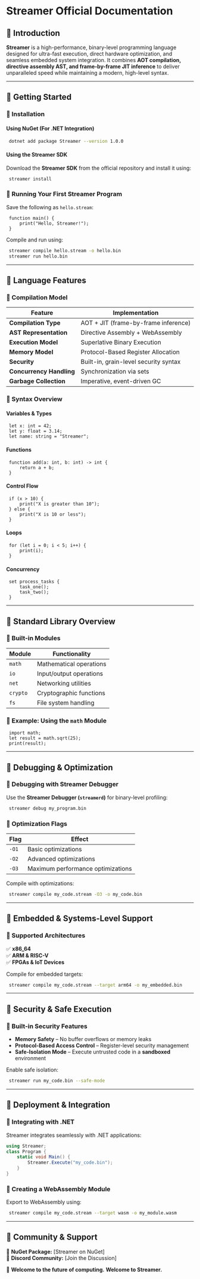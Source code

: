 # **Streamer Official Documentation**

## **📌 Introduction**
**Streamer** is a high-performance, binary-level programming language designed for ultra-fast execution, direct hardware optimization, and seamless embedded system integration. It combines **AOT compilation, directive assembly AST, and frame-by-frame JIT inference** to deliver unparalleled speed while maintaining a modern, high-level syntax.

---

## **🚀 Getting Started**
### **🔹 Installation**
#### **Using NuGet (For .NET Integration)**
```sh
 dotnet add package Streamer --version 1.0.0
```

#### **Using the Streamer SDK**
Download the **Streamer SDK** from the official repository and install it using:
```sh
 streamer install
```

### **🔹 Running Your First Streamer Program**
Save the following as `hello.stream`:
```streamer
 function main() {
     print("Hello, Streamer!");
 }
```
Compile and run using:
```sh
 streamer compile hello.stream -o hello.bin
 streamer run hello.bin
```

---

## **📌 Language Features**
### **🔹 Compilation Model**
| **Feature** | **Implementation** |
|------------|--------------------|
| **Compilation Type** | AOT + JIT (frame-by-frame inference) |
| **AST Representation** | Directive Assembly + WebAssembly |
| **Execution Model** | Superlative Binary Execution |
| **Memory Model** | Protocol-Based Register Allocation |
| **Security** | Built-in, grain-level security syntax |
| **Concurrency Handling** | Synchronization via sets |
| **Garbage Collection** | Imperative, event-driven GC |

### **🔹 Syntax Overview**
#### **Variables & Types**
```streamer
 let x: int = 42;
 let y: float = 3.14;
 let name: string = "Streamer";
```

#### **Functions**
```streamer
 function add(a: int, b: int) -> int {
     return a + b;
 }
```

#### **Control Flow**
```streamer
 if (x > 10) {
     print("X is greater than 10");
 } else {
     print("X is 10 or less");
 }
```

#### **Loops**
```streamer
 for (let i = 0; i < 5; i++) {
     print(i);
 }
```

#### **Concurrency**
```streamer
 set process_tasks {
     task_one();
     task_two();
 }
```

---

## **📌 Standard Library Overview**
### **🔹 Built-in Modules**
| **Module** | **Functionality** |
|------------|--------------------|
| `math` | Mathematical operations |
| `io` | Input/output operations |
| `net` | Networking utilities |
| `crypto` | Cryptographic functions |
| `fs` | File system handling |

### **🔹 Example: Using the `math` Module**
```streamer
 import math;
 let result = math.sqrt(25);
 print(result);
```

---

## **📌 Debugging & Optimization**
### **🔹 Debugging with Streamer Debugger**
Use the **Streamer Debugger (`streamerd`)** for binary-level profiling:
```sh
 streamer debug my_program.bin
```

### **🔹 Optimization Flags**
| **Flag** | **Effect** |
|---------|-----------|
| `-O1` | Basic optimizations |
| `-O2` | Advanced optimizations |
| `-O3` | Maximum performance optimizations |

Compile with optimizations:
```sh
 streamer compile my_code.stream -O3 -o my_code.bin
```

---

## **📌 Embedded & Systems-Level Support**
### **🔹 Supported Architectures**
✅ **x86_64**  
✅ **ARM & RISC-V**  
✅ **FPGAs & IoT Devices**  

Compile for embedded targets:
```sh
 streamer compile my_code.stream --target arm64 -o my_embedded.bin
```

---

## **📌 Security & Safe Execution**
### **🔹 Built-in Security Features**
- **Memory Safety** – No buffer overflows or memory leaks
- **Protocol-Based Access Control** – Register-level security management
- **Safe-Isolation Mode** – Execute untrusted code in a **sandboxed** environment

Enable safe isolation:
```sh
 streamer run my_code.bin --safe-mode
```

---

## **📌 Deployment & Integration**
### **🔹 Integrating with .NET**
Streamer integrates seamlessly with .NET applications:
```csharp
using Streamer;
class Program {
    static void Main() {
        Streamer.Execute("my_code.bin");
    }
}
```

### **🔹 Creating a WebAssembly Module**
Export to WebAssembly using:
```sh
 streamer compile my_code.stream --target wasm -o my_module.wasm
```

---

## **📌 Community & Support**

📌 **NuGet Package:** [Streamer on NuGet]  
📌 **Discord Community:** [Join the Discussion]  

🚀 **Welcome to the future of computing.** **Welcome to Streamer.**

